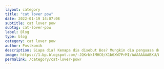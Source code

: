 ```yaml
---
layout: category
title: "cat lover pow"
date: 2022-01-19 14:07:08
subtitle: cat lover pow
subtag: cat-lover-pow
label: Blog
type: blog
category: cat lover pow
author: Postkomik
description: Siapa dia? Kenapa dia disebut Bos? Mungkin dia penguasa dunia yang tak kenal takut. Atau mungkin musuh terburuk umat manusia, yang meruntuhkan dunia. Setelah Su Sin terlahir kembali, ia kehilangan semua keterampilan dan kemampuannya dari kehidupan sebelumnya di dunia ksatria. Namun, Sistem yang baru ditanamkan dapat membantunya mengembalikannya.
image: https://1.bp.blogspot.com/-JQKrbklMHC0/X1b6XW7PrMI/AAAAAAAABXU/WYRIFcxTmBkOKhAVn-kkD8NTNURTGz7MQCLcBGAsYHQ/s72-c/greatestboss-e1581071653993.jpg
permalink: /category/cat-lover-pow/
---
```

